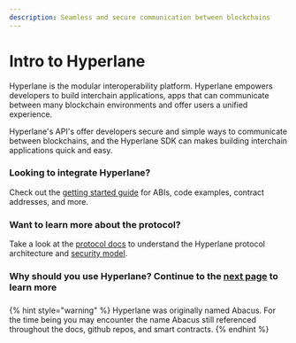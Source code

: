 ```yaml
---
description: Seamless and secure communication between blockchains
---
```


# Intro to Hyperlane

Hyperlane is the modular interoperability platform. Hyperlane empowers developers to build interchain applications, apps that can communicate between many blockchain environments and offer users a unified experience.&#x20;

Hyperlane's API's offer developers secure and simple ways to communicate between blockchains, and the Hyperlane SDK can makes building interchain applications quick and easy. &#x20;

### Looking to integrate Hyperlane?

Check out the [getting started guide](developers/getting-started.md) for ABIs, code examples, contract addresses, and more.

### Want to learn more about the protocol?

Take a look at the [protocol docs](protocol/overview.md) to understand the Hyperlane protocol architecture and [security model](protocol/security/).

### Why should you use Hyperlane? Continue to the [next page](introduction/why-hyperlane/) to learn more

### &#x20;

{% hint style="warning" %}
Hyperlane was originally named Abacus. For the time being you may encounter the name Abacus still referenced throughout the docs, github repos, and smart contracts.&#x20;
{% endhint %}
